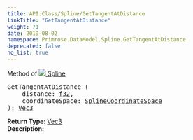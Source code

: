 ```yaml
---
title: API:Class/Spline/GetTangentAtDistance
linkTitle: "GetTangentAtDistance"
weight: 71
date: 2019-08-02
namespace: Primrose.DataModel.Spline.GetTangentAtDistance
deprecated: false
no_list: true
---
```

Method of <a href="/docs/api-reference/Class/Spline"><img src="/icons/silk/curve.png"/>&nbsp;Spline</a>
<pre class="method-declaration">
GetTangentAtDistance (
    distance: <a class="type" href="/docs/api-reference/System/Primitives#single">f32</a>,
    coordinateSpace: <a class="type" href="/docs/api-reference/Enum/SplineCoordinateSpace">SplineCoordinateSpace</a>
): <a class="type" href="/docs/api-reference/DataType/Vec3">Vec3</a></pre>
<b>Return Type: </b>
<a class="type" href="/docs/api-reference/DataType/Vec3">Vec3</a>
<br/>
<b>Description: </b>